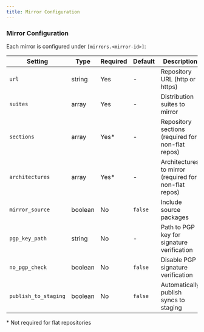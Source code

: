 ```yaml
---
title: Mirror Configuration
---
```


### Mirror Configuration

Each mirror is configured under `[mirrors.<mirror-id>]`:

| Setting | Type | Required | Default | Description |
|---------|------|----------|---------|-------------|
| `url` | string | Yes | - | Repository URL (http or https) |
| `suites` | array | Yes | - | Distribution suites to mirror |
| `sections` | array | Yes* | - | Repository sections (required for non-flat repos) |
| `architectures` | array | Yes* | - | Architectures to mirror (required for non-flat repos) |
| `mirror_source` | boolean | No | `false` | Include source packages |
| `pgp_key_path` | string | No | - | Path to PGP key for signature verification |
| `no_pgp_check` | boolean | No | `false` | Disable PGP signature verification |
| `publish_to_staging` | boolean | No | `false` | Automatically publish syncs to staging |

\* Not required for flat repositories
